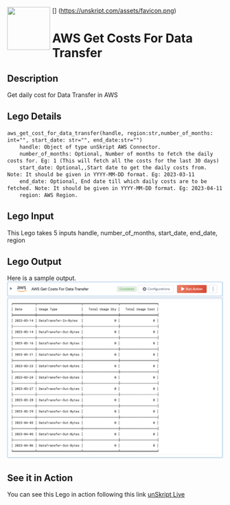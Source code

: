 [<img align="left" src="https://unskript.com/assets/favicon.png" width="100" height="100" style="padding-right: 5px">]
(https://unskript.com/assets/favicon.png)
<h1>AWS Get Costs For Data Transfer</h1>

## Description
Get daily cost for Data Transfer in AWS

## Lego Details
	aws_get_cost_for_data_transfer(handle, region:str,number_of_months: int="", start_date: str="", end_date:str="")
		handle: Object of type unSkript AWS Connector.
		number_of_months: Optional, Number of months to fetch the daily costs for. Eg: 1 (This will fetch all the costs for the last 30 days)
		start_date: Optional,,Start date to get the daily costs from. Note: It should be given in YYYY-MM-DD format. Eg: 2023-03-11
		end_date: Optional, End date till which daily costs are to be fetched. Note: It should be given in YYYY-MM-DD format. Eg: 2023-04-11
		region: AWS Region.


## Lego Input
This Lego takes 5 inputs handle, number_of_months, start_date, end_date, region

## Lego Output
Here is a sample output.
<img src="./1.png">

## See it in Action

You can see this Lego in action following this link [unSkript Live](https://us.app.unskript.io)